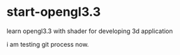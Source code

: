 # start-opengl3.3
learn opengl3.3 with shader for developing 3d application

i am testing git process now.
